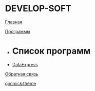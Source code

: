 # DEVELOP-SOFT

[Главная](index.md)

[Программы]()

  * # Список программ
  * [DataExpress](dataexpress/index.md)
  

[Обратная связь](contacts.md)

[gimmick:theme](materia)
